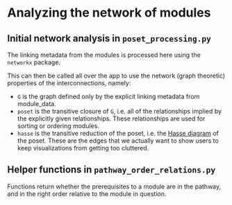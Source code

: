 # Analyzing the network of modules 

## Initial network analysis in `poset_processing.py`

The linking metadata from the modules is processed here using the `networkx` package.

This can then be called all over the app to use the network (graph theoretic) properties of the interconnections, namely:

- `G` is the graph defined only by the explicit linking metadata from module_data.
- `poset` is the transitive closure of `G`, i.e. all of the relationships implied by the explicitly given relationships. These relationships are used for sorting or ordering modules.
- `hasse` is the transitive reduction of the poset, i.e. the [Hasse diagram](https://en.wikipedia.org/wiki/Hasse_diagram) of the poset. These are the edges that we actually want to show users to keep visualizations from getting too cluttered.

## Helper functions in `pathway_order_relations.py`

Functions return whether the prerequisites to a module are in the pathway, and in the right order relative to the module in question.

